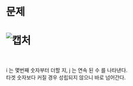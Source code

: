 문제
==
![캡처](https://user-images.githubusercontent.com/73854324/121846026-4af33600-cd21-11eb-974b-97452e166c7b.PNG)
<br><br>
==
i 는 몇번째 숫자부터 더할 지, j 는 연속 된 수 를 나타낸다.   
타겟 숫자보다 커질 경우 성립되지 않으니 바로 넘어간다.